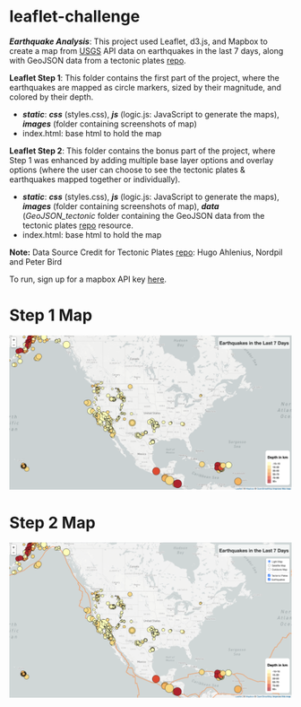 # leaflet-challenge
***Earthquake Analysis***: This project used Leaflet, d3.js, and Mapbox to create a map from [USGS](https://earthquake.usgs.gov/earthquakes/feed/v1.0/geojson.php) API data on earthquakes in the last 7 days, along with GeoJSON data from a tectonic plates [repo](https://github.com/fraxen/tectonicplates).

**Leaflet Step 1**: This folder contains the first part of the project, where the earthquakes are mapped as circle markers, sized by their magnitude, and colored by their depth. 
- ***static***: ***css*** (styles.css), ***js*** (logic.js: JavaScript to generate the maps), ***images*** (folder containing screenshots of map)
- index.html: base html to hold the map

**Leaflet Step 2**: This folder contains the bonus part of the project, where Step 1 was enhanced by adding multiple base layer options and overlay options (where the user can choose to see the tectonic plates & earthquakes mapped together or individually).
- ***static***: ***css*** (styles.css), ***js*** (logic.js: JavaScript to generate the maps), ***images*** (folder containing screenshots of map), ***data*** (*GeoJSON_tectonic* folder containing the GeoJSON data from the tectonic plates [repo](https://github.com/fraxen/tectonicplates) resource.
- index.html: base html to hold the map

**Note:** Data Source Credit for Tectonic Plates [repo](https://github.com/fraxen/tectonicplates): Hugo Ahlenius, Nordpil and Peter Bird

To run, sign up for a mapbox API key [here](https://www.mapbox.com/).

# Step 1 Map
![Step 1 Map](Leaflet-Step-1/static/images/map_earthquakes.png)

# Step 2 Map
![Step 2 Map](Leaflet-Step-2/static/images/map_tectonic_plates.png)
